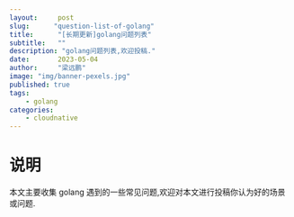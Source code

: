 ```yaml
---
layout:     post 
slug:      "question-list-of-golang"
title:      "[长期更新]golang问题列表"
subtitle:   ""
description: "golang问题列表,欢迎投稿."
date:       2023-05-04
author:     "梁远鹏"
image: "img/banner-pexels.jpg"
published: true
tags:
    - golang
categories: 
    - cloudnative
---
```



# 说明

本文主要收集 golang 遇到的一些常见问题,欢迎对本文进行投稿你认为好的场景或问题.

